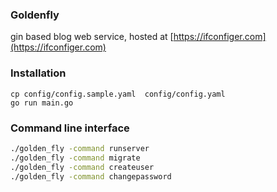 ### Goldenfly

gin based blog web service, hosted at [https://ifconfiger.com](https://ifconfiger.com)


### Installation

```
cp config/config.sample.yaml  config/config.yaml
go run main.go
```


### Command line interface 
```bash
./golden_fly -command runserver
./golden_fly -command migrate
./golden_fly -command createuser
./golden_fly -command changepassword
```
